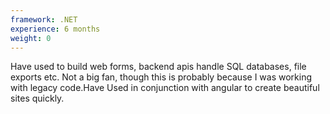 ```yaml
---
framework: .NET
experience: 6 months
weight: 0
---
```


Have used to build web forms, backend apis handle SQL databases, file exports etc. Not a big fan, though this is probably because I was working with legacy code.Have Used in conjunction with angular to create beautiful sites quickly.